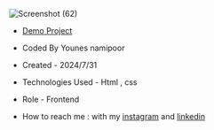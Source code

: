 



![Screenshot (62)](https://github.com/user-attachments/assets/59e2be21-dbb3-4dec-9107-23c48c0bdb65)





- [Demo Project](https://younes-namipoor.github.io/slider/)

- Coded By Younes namipoor

- Created - 2024/7/31

- Technologies Used - Html , css

- Role - Frontend

- How to reach me : with my [instagram](https://www.instagram.com/younes.namipoor) and [linkedin](https://www.linkedin.com/in/younes-namipoor)
